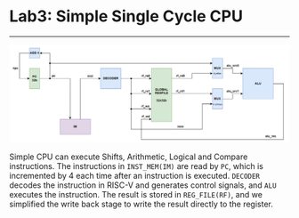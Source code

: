 # Lab3: Simple Single Cycle CPU

---

![alt text](img/CPU.png)

Simple CPU can execute Shifts, Arithmetic, Logical and Compare instructions. The instructions in `INST_MEM(IM)` are read by `PC`, which is incremented by 4 each time after an instruction is executed. `DECODER` decodes the instruction in RISC-V and generates control signals, and `ALU` executes the instruction. The result is stored in `REG_FILE(RF)`, and we simplified the write back stage to write the result directly to the register.